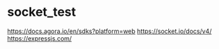 # socket_test
https://docs.agora.io/en/sdks?platform=web
https://socket.io/docs/v4/
https://expressjs.com/

